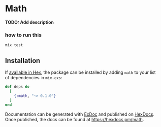 # Math

**TODO: Add description**

### how to run this
```bash
mix test
```

## Installation

If [available in Hex](https://hex.pm/docs/publish), the package can be installed
by adding `math` to your list of dependencies in `mix.exs`:

```elixir
def deps do
  [
    {:math, "~> 0.1.0"}
  ]
end
```

Documentation can be generated with [ExDoc](https://github.com/elixir-lang/ex_doc)
and published on [HexDocs](https://hexdocs.pm). Once published, the docs can
be found at <https://hexdocs.pm/math>.

